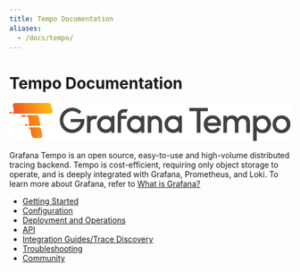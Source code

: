 ```yaml
---
title: Tempo Documentation
aliases:
  - /docs/tempo/
---
```


# Tempo Documentation

<p align="center"><img src="logo_and_name.png" alt="Tempo Logo"></p>

Grafana Tempo is an open source, easy-to-use and high-volume distributed tracing backend. Tempo is cost-efficient, requiring only object storage to operate, and is deeply integrated with Grafana, Prometheus, and Loki. To learn more about Grafana, refer to [What is Grafana?](https://grafana.com/docs/grafana/latest/getting-started/)

- [Getting Started](getting-started/)
- [Configuration](configuration/)
- [Deployment and Operations](operations/)
- [API](api_docs/) 
- [Integration Guides/Trace Discovery](guides/)
- [Troubleshooting](troubleshooting/)
- [Community](community/)